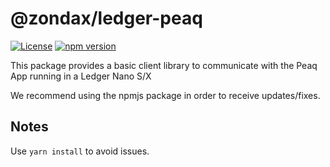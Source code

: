 # @zondax/ledger-peaq

[![License](https://img.shields.io/badge/License-Apache%202.0-blue.svg)](https://opensource.org/licenses/Apache-2.0)
[![npm version](https://badge.fury.io/js/%40zondax%2Fledger-peaq.svg)](https://badge.fury.io/js/%40zondax%2Fledger-peaq)

This package provides a basic client library to communicate with the Peaq App running in a Ledger Nano S/X

We recommend using the npmjs package in order to receive updates/fixes.

## Notes

Use `yarn install` to avoid issues.
